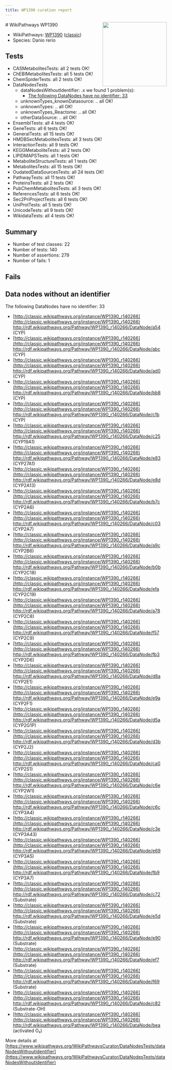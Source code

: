 ```yaml
---
title: WP1390 curation report
---
```


<img style="float: right; width: 200px" src="https://upload.wikimedia.org/wikipedia/commons/thumb/8/83/Wplogo_with_text_500.png/640px-Wplogo_with_text_500.png" />
# WikiPathways WP1390

* WikiPathways: [WP1390](https://wikipathways.org/pathways/WP1390) ([classic](https://classic.wikipathways.org/instance/WP1390))
* Species: Danio rerio
## Tests
* CASMetabolitesTests: all 2 tests OK!
* ChEBIMetabolitesTests: all 5 tests OK!
* ChemSpiderTests: all 2 tests OK!
* DataNodesTests
    * dataNodesWithoutIdentifier: .x we found 1 problem(s):
        * [The following DataNodes have no identifier: 33](#8792c4d1)
    * unknownTypes_knownDatasource: .. all OK!
    * unknownTypes: .. all OK!
    * unknownTypes_Reactome: .. all OK!
    * otherDataSource: .. all OK!
* EnsemblTests: all 4 tests OK!
* GeneTests: all 6 tests OK!
* GeneralTests: all 15 tests OK!
* HMDBSecMetabolitesTests: all 3 tests OK!
* InteractionTests: all 9 tests OK!
* KEGGMetaboliteTests: all 2 tests OK!
* LIPIDMAPSTests: all 1 tests OK!
* MetaboliteStructureTests: all 1 tests OK!
* MetabolitesTests: all 15 tests OK!
* OudatedDataSourcesTests: all 24 tests OK!
* PathwayTests: all 11 tests OK!
* ProteinsTests: all 2 tests OK!
* PubChemMetabolitesTests: all 3 tests OK!
* ReferencesTests: all 6 tests OK!
* Sec2PriProjectTests: all 6 tests OK!
* UniProtTests: all 5 tests OK!
* UnicodeTests: all 9 tests OK!
* WikidataTests: all 4 tests OK!


## Summary

* Number of test classes: 22
* Number of tests: 140
* Number of assertions: 279
* Number of fails: 1

## Fails

<a name="8792c4d1" />

## Data nodes without an identifier

The following DataNodes have no identifier: 33

* [http://classic.wikipathways.org/instance/WP1390_r140266](http://classic.wikipathways.org/instance/WP1390_r140266) http://rdf.wikipathways.org/Pathway/WP1390_r140266/DataNode/a54 (CYP)
* [http://classic.wikipathways.org/instance/WP1390_r140266](http://classic.wikipathways.org/instance/WP1390_r140266) http://rdf.wikipathways.org/Pathway/WP1390_r140266/DataNode/abc (CYP)
* [http://classic.wikipathways.org/instance/WP1390_r140266](http://classic.wikipathways.org/instance/WP1390_r140266) http://rdf.wikipathways.org/Pathway/WP1390_r140266/DataNode/ad0 (CYP)
* [http://classic.wikipathways.org/instance/WP1390_r140266](http://classic.wikipathways.org/instance/WP1390_r140266) http://rdf.wikipathways.org/Pathway/WP1390_r140266/DataNode/bb8 (CYP)
* [http://classic.wikipathways.org/instance/WP1390_r140266](http://classic.wikipathways.org/instance/WP1390_r140266) http://rdf.wikipathways.org/Pathway/WP1390_r140266/DataNode/c1b (CYP)
* [http://classic.wikipathways.org/instance/WP1390_r140266](http://classic.wikipathways.org/instance/WP1390_r140266) http://rdf.wikipathways.org/Pathway/WP1390_r140266/DataNode/c25 (CYP19A1)
* [http://classic.wikipathways.org/instance/WP1390_r140266](http://classic.wikipathways.org/instance/WP1390_r140266) http://rdf.wikipathways.org/Pathway/WP1390_r140266/DataNode/e83 (CYP27A1)
* [http://classic.wikipathways.org/instance/WP1390_r140266](http://classic.wikipathways.org/instance/WP1390_r140266) http://rdf.wikipathways.org/Pathway/WP1390_r140266/DataNode/e8d (CYP2A13)
* [http://classic.wikipathways.org/instance/WP1390_r140266](http://classic.wikipathways.org/instance/WP1390_r140266) http://rdf.wikipathways.org/Pathway/WP1390_r140266/DataNode/b7c (CYP2A6)
* [http://classic.wikipathways.org/instance/WP1390_r140266](http://classic.wikipathways.org/instance/WP1390_r140266) http://rdf.wikipathways.org/Pathway/WP1390_r140266/DataNode/c03 (CYP2A7)
* [http://classic.wikipathways.org/instance/WP1390_r140266](http://classic.wikipathways.org/instance/WP1390_r140266) http://rdf.wikipathways.org/Pathway/WP1390_r140266/DataNode/a9c (CYP2B6)
* [http://classic.wikipathways.org/instance/WP1390_r140266](http://classic.wikipathways.org/instance/WP1390_r140266) http://rdf.wikipathways.org/Pathway/WP1390_r140266/DataNode/b0b (CYP2C18)
* [http://classic.wikipathways.org/instance/WP1390_r140266](http://classic.wikipathways.org/instance/WP1390_r140266) http://rdf.wikipathways.org/Pathway/WP1390_r140266/DataNode/efa (CYP2C19)
* [http://classic.wikipathways.org/instance/WP1390_r140266](http://classic.wikipathways.org/instance/WP1390_r140266) http://rdf.wikipathways.org/Pathway/WP1390_r140266/DataNode/a78 (CYP2C8)
* [http://classic.wikipathways.org/instance/WP1390_r140266](http://classic.wikipathways.org/instance/WP1390_r140266) http://rdf.wikipathways.org/Pathway/WP1390_r140266/DataNode/f57 (CYP2C9)
* [http://classic.wikipathways.org/instance/WP1390_r140266](http://classic.wikipathways.org/instance/WP1390_r140266) http://rdf.wikipathways.org/Pathway/WP1390_r140266/DataNode/fb3 (CYP2D6)
* [http://classic.wikipathways.org/instance/WP1390_r140266](http://classic.wikipathways.org/instance/WP1390_r140266) http://rdf.wikipathways.org/Pathway/WP1390_r140266/DataNode/d8a (CYP2E1)
* [http://classic.wikipathways.org/instance/WP1390_r140266](http://classic.wikipathways.org/instance/WP1390_r140266) http://rdf.wikipathways.org/Pathway/WP1390_r140266/DataNode/e9a (CYP2F1)
* [http://classic.wikipathways.org/instance/WP1390_r140266](http://classic.wikipathways.org/instance/WP1390_r140266) http://rdf.wikipathways.org/Pathway/WP1390_r140266/DataNode/d5a (CYP2G1P)
* [http://classic.wikipathways.org/instance/WP1390_r140266](http://classic.wikipathways.org/instance/WP1390_r140266) http://rdf.wikipathways.org/Pathway/WP1390_r140266/DataNode/d3b (CYP2J2)
* [http://classic.wikipathways.org/instance/WP1390_r140266](http://classic.wikipathways.org/instance/WP1390_r140266) http://rdf.wikipathways.org/Pathway/WP1390_r140266/DataNode/ca0 (CYP2S1)
* [http://classic.wikipathways.org/instance/WP1390_r140266](http://classic.wikipathways.org/instance/WP1390_r140266) http://rdf.wikipathways.org/Pathway/WP1390_r140266/DataNode/c6e (CYP2W1)
* [http://classic.wikipathways.org/instance/WP1390_r140266](http://classic.wikipathways.org/instance/WP1390_r140266) http://rdf.wikipathways.org/Pathway/WP1390_r140266/DataNode/c6c (CYP3A4)
* [http://classic.wikipathways.org/instance/WP1390_r140266](http://classic.wikipathways.org/instance/WP1390_r140266) http://rdf.wikipathways.org/Pathway/WP1390_r140266/DataNode/c3e (CYP3A43)
* [http://classic.wikipathways.org/instance/WP1390_r140266](http://classic.wikipathways.org/instance/WP1390_r140266) http://rdf.wikipathways.org/Pathway/WP1390_r140266/DataNode/e69 (CYP3A5)
* [http://classic.wikipathways.org/instance/WP1390_r140266](http://classic.wikipathways.org/instance/WP1390_r140266) http://rdf.wikipathways.org/Pathway/WP1390_r140266/DataNode/fb9 (CYP3A7)
* [http://classic.wikipathways.org/instance/WP1390_r140266](http://classic.wikipathways.org/instance/WP1390_r140266) http://rdf.wikipathways.org/Pathway/WP1390_r140266/DataNode/c72 (Substrate)
* [http://classic.wikipathways.org/instance/WP1390_r140266](http://classic.wikipathways.org/instance/WP1390_r140266) http://rdf.wikipathways.org/Pathway/WP1390_r140266/DataNode/e5d (Substrate)
* [http://classic.wikipathways.org/instance/WP1390_r140266](http://classic.wikipathways.org/instance/WP1390_r140266) http://rdf.wikipathways.org/Pathway/WP1390_r140266/DataNode/e90 (Substrate)
* [http://classic.wikipathways.org/instance/WP1390_r140266](http://classic.wikipathways.org/instance/WP1390_r140266) http://rdf.wikipathways.org/Pathway/WP1390_r140266/DataNode/ef7 (Substrate)
* [http://classic.wikipathways.org/instance/WP1390_r140266](http://classic.wikipathways.org/instance/WP1390_r140266) http://rdf.wikipathways.org/Pathway/WP1390_r140266/DataNode/f69 (Substrate)
* [http://classic.wikipathways.org/instance/WP1390_r140266](http://classic.wikipathways.org/instance/WP1390_r140266) http://rdf.wikipathways.org/Pathway/WP1390_r140266/DataNode/c82 (Substrate-OH)
* [http://classic.wikipathways.org/instance/WP1390_r140266](http://classic.wikipathways.org/instance/WP1390_r140266) http://rdf.wikipathways.org/Pathway/WP1390_r140266/DataNode/bea (activated O₂)


More details at [https://www.wikipathways.org/WikiPathwaysCurator/DataNodesTests/dataNodesWithoutIdentifier](https://www.wikipathways.org/WikiPathwaysCurator/DataNodesTests/dataNodesWithoutIdentifier)

